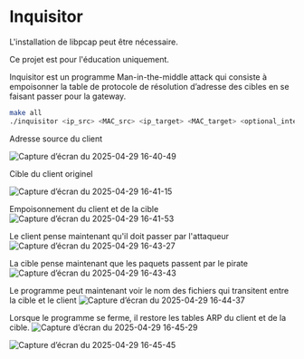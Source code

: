 # Inquisitor

L'installation de libpcap peut être nécessaire.

Ce projet est pour l'éducation uniquement.

Inquisitor est un programme Man-in-the-middle attack qui consiste à empoisonner la table de protocole de résolution d’adresse des cibles en se faisant passer pour la gateway.

```bash
make all
./inquisitor <ip_src> <MAC_src> <ip_target> <MAC_target> <optional_interface_name>
```
Adresse source du client

![Capture d’écran du 2025-04-29 16-40-49](https://github.com/user-attachments/assets/4a3f3986-4b5d-4222-87a1-7dabcb2bb2b0)


Cible du client originel

![Capture d’écran du 2025-04-29 16-41-15](https://github.com/user-attachments/assets/ea1d8be4-67af-451a-aa26-0b430dd840d8)

Empoisonnement du client et de la cible
![Capture d’écran du 2025-04-29 16-41-53](https://github.com/user-attachments/assets/8cd7abfc-eee8-4152-9f4e-734527910da8)

Le client pense maintenant qu'il doit passer par l'attaqueur
![Capture d’écran du 2025-04-29 16-43-27](https://github.com/user-attachments/assets/e8715a81-1206-4ec0-b0aa-2c8a6c271cce)

La cible pense maintenant que les paquets passent par le pirate
![Capture d’écran du 2025-04-29 16-43-43](https://github.com/user-attachments/assets/5466d1c0-c3df-4ded-b8d9-2050934d5a51)


Le programme peut maintenant voir le nom des fichiers qui transitent entre la cible et le client
![Capture d’écran du 2025-04-29 16-44-37](https://github.com/user-attachments/assets/1bac9253-080b-441e-9b67-59b3b3f620d3)

Lorsque le programme se ferme, il restore les tables ARP du client et de la cible.
![Capture d’écran du 2025-04-29 16-45-29](https://github.com/user-attachments/assets/aa3938b7-231f-4871-8a46-d5757c597468)

![Capture d’écran du 2025-04-29 16-45-45](https://github.com/user-attachments/assets/456f6f46-0493-482d-94e7-3abbd34bb0d9)
